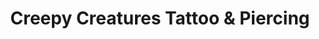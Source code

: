 ---
title: "Creepy Creatures Tattoo & Piercing"
url: /aachen/creepy-creatures-tattoo-und-piercing/
shop: Tattoo
---